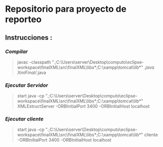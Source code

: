 # Repositorio para proyecto de reporteo

## Instrucciones :

### *Compilar*
> javac -classpath ".;C:\Users\server\Desktop\computo\eclipse-workspace\finalXML\src\finalXML\libs\*;C:\xampp\tomcat\lib\*"  *.java XmlFinal/*.java

### *Ejecutar Servidor*
> start java -cp ".;C:\Users\server\Desktop\computo\eclipse-workspace\finalXML\src\finalXML\libs\*;C:\xampp\tomcat\lib\*" XMLEstructServer -ORBInitialPort 3400 -ORBInitialHost localhost

### *Ejecutar cliente*
> start java -cp ".;C:\Users\server\Desktop\computo\eclipse-workspace\finalXML\src\finalXML\libs\*;C:\xampp\tomcat\lib\*" cliente -ORBInitialPort 3400 -ORBInitialHost localhost
